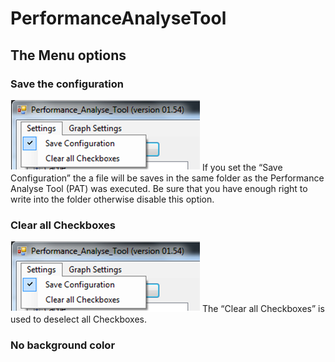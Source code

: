 # PerformanceAnalyseTool
## The Menu options
### Save the configuration
![SaveConfiguration](https://raw.githubusercontent.com/pascalhubacher/PerformanceAnalyseTool/main/pictures/SaveConfiguration.png)
If you set the “Save Configuration” the a file will be saves in the same folder as the Performance Analyse Tool (PAT) was executed. Be sure that you have enough right to write into the folder otherwise disable this option.

### Clear all Checkboxes
![SaveConfiguration](https://raw.githubusercontent.com/pascalhubacher/PerformanceAnalyseTool/main/pictures/SaveConfiguration.png)
The “Clear all Checkboxes” is used to deselect all Checkboxes.

### No background color
